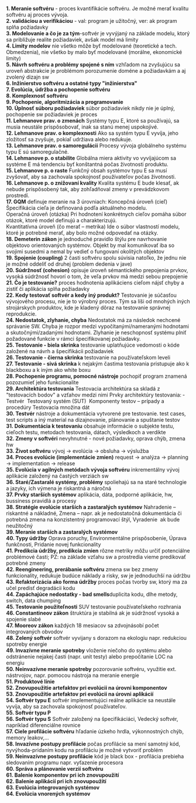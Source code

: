 **1. Meranie softvéru** - proces kvantifikácie softvéru. Je možné merať kvalitu softvéru aj proces vývoja.<br />
**2. validáciou a verifikáciou** - val: program je užitočný, ver: ak program splňa požiadavky<br />
**3. Modelovanie a čo je za tým**-softvér je vyvýjaný na základe modelu, ktorý sa približuje realite požiadaviek, avšak model má limity<br />
**4. Limity modelov** nie všetko môže byť modelované (teoretické a tech. Obmedzenia), nie všetko by malo byť modelované (morálne, ekonomické limity)<br />
**5. Návrh softvéru a problémy spojené s ním** vzhľadom na zvyšujúcu sa uroveň abstrakcie je problémom porozumenie doméne a požiadavkám a aj zvolený dizajn sw<br />
**6. Inžinierstvo softvéru a ostatné typy "inžinierstva"** <br />
**7. Evolúcia, údržba a pochopenie softvéru**<br />
**8. Komplexnosť softvéru** <br />
**9. Pochopenie, algoritmizácia a programovanie** <br />
**10. Úplnosť súboru požiadaviek** súbor požiadaviek nikdy nie je úplný, pochopenie sw požiadaviek je proces<br />
**11. Lehmanove prav. o zmenách** Systémy typu E, ktoré sa používajú, sa musia neustále prispôsobovať, inak sa stanú menej uspokojivé.<br />
**12. Lehmanove prav. o komplexnosti** Ako sa systém typu E vyvíja, jeho zložitosť sa zvyšuje, pokiaľ udržiava alebo redukuje.<br />
**13. Lehmanove prav. o samoregulácii** Procesy vývoja globálneho systému typu E sú samoregulačné.<br />
**14. Lehmanove p. o stabilite** Globálna miera aktivity vo vyvíjajúcom sa systéme E má tendenciu byť konštantná počas životnosti produktu.<br />
**15. Lehmanove p. o raste** Funkčný obsah systémov typu E sa musí zvyšovať, aby sa zachovala spokojnosť používateľov počas životnosti.<br />
**16. Lehmanove p. o znižovaní kvality** Kvalita systému E bude klesať, ak nebude prispôsobený tak, aby zohľadňoval zmeny v prevádzkovom prostredí.<br />
**17. GQM** definuje meranie na 3 úrovniach: Koncepčná úroveň (cieľ) Špecifikácia cieľa je definovaná podľa aktuálneho modelu.<br />
Operačná úroveň (otázka) Pri hodnotení konkrétnych cieľov pomáha súbor otázok, ktoré model definujú a charakterizujú.<br />
Kvantitatívna úroveň (čo merať – metrika) Ide o súbor vlastností modelu, ktoré je potrebné merať, aby bolo možné odpovedať na otázky.<br />
**18. Demeterin zákon** je jednoduché pravidlo štýlu pre navrhovanie objektovo orientovaných systémov. Objekt by mal komunikovať iba so svojimi susedmi a nemal by vedieť o fungovaní okolitých objektov<br />
**19. Spojenie (coupling)** 2 časti softvéru spolu súvisia natoľko, že jednu nie je možné oddeliť od druhej (problem dedenia v jave)<br />
**20. Súdržnosť (cohesion)** opisuje úroveň sémantického prepojenia prvkov, vysoká súdržnosť hovorí o tom, že veľa prvkov má medzi sebou prepojenie<br />
**21. Čo je testovanie?** proces hodnotenia aplikáciens cieľom nájsť chyby a zistiť či aplikácia splňa požiadavky<br />
**22. Kedy testovať softvér a kedy iný produkt?** Testovanie je súčasťou vývojového procesu, nie je to výrobný proces. Tým sa líši od mnohých iných strojárskych produktov, kde je kladený dôraz na testovanie správnej reprodukcie. <br />
**24. Nedostatok, zlyhanie, chyba** Nedostatok má za následok nechcené správanie SW. Chyba je rozpor medzi vypočítanými/nameranými hodnotami a skutočnými/zadanými hodnotami. Zlyhanie je neschopnosť systému plniť požadované funkcie v rámci špecifikovanej požiadavky.<br />
**25. Testovanie - biela skrinka** testovanie uplatňujúce vedomosti o kóde založené na návrh a špecifikácii požiadaviek<br />
**26. Testovanie - čierna skrinka** testovanie na používateľskom leveli<br />
**27. Testovanie - sivá skrinka** k nejakým častima testovania pristupuje ako k blackboxu a k iným ako white boxu<br />
**28. Pochopenie programu, pomocné nástroje** pochopiť program znamená pozozumieť jeho funkcionalite<br />
**29. Architektúra testovania** Testovacia architektúra sa skladá z "testovacích bodov" a vzťahov medzi nimi
Prvky architektúry testovania: ­ Testvér ­ Testovaný systém (SUT) ­ Komponenty testov – prípady a procedúry ­ Testovacia množina dát<br />
**30. Testvér** nástroje a dokumentácia vytvorené pre testovanie. test cases, test scripts a iný material na dizajnovanie, plánovanie a spuštanie testov<br />
**31. Dokumentácia k testovaniu** obsahuje informácie o subjekte testu, cieľoch testu, metodach testovania, dátach, výsledkoch a verdikte<br />
**32. Zmeny v softvéri** nevyhnutné - nové požiadavky, oprava chýb, zmena hw<br />
**33. Život softvéru** vývoj -> evolúcia -> obsluha -> výslužba<br />
**34. Proces evolúcie (implementácie zmien)** request -> analýza -> planning -> implementation -> release<br />
**35. Evolúcia v agilných metódach vývoja softvéru** inkrementálny vývoj aplikácie založený na častých verziách sw<br />
**36. Staré/Zastaralé systémy, problémy** spoliehajú sa na staré technologie a jazyky, ich výmena je riskantná a náročná<br />
**37. Prvky starších systémov** aplikácia, dáta, podporné aplikácie, hw, bussiness pravidlá a procesy<br />
**38. Stratégie evolúcie starších a zastaralých systémov** Nahradenie – riskantné a nákladné, Zmena – napr. ak je nedostatočná dokumentácia či potrebná zmena na
konzistentný programovací štýl, Vyradenie ­ ak bude neužitočný<br />
**39. Meranie starších a zastaralých systémov** <br />
**40. Typy údržby** Oprava poruchy, Environmentálne prispôsobenie, Úprava funkčnosti, Pridanie novej funkcionality<br />
**41. Predikcia údržby, predikcia zmien** rôzne metriky môžu určiť potenciálne problémové časti; PZ: na základe vzťahu sw a prostredia vieme predikovať potrebné zmeny <br />
**42. Reengineering, prerábanie softvéru** zmena sw bez zmeny funkcionality, redukuje budúce náklady a risky, sw je jednoduchší na údržbu<br />
**43. Refaktorizácia ako forma údržby** proces počas tvorby sw, ktorý ma za učel predísť degradácii kodu<br />
**44. Zapáchajúce nedostatky - bad smells**duplicita kodu, dlhe metody, switch, data chumping<br />
**45. Testovanie použiteľnosti** SUV testovanie používateľskeho rozhrania <br />
**46. Constantineov zákon** štruktúra je stabilná ak je súdržnosť vysoká a spojenie slabé<br />
**47. Mooreov zákon** každých 18 mesiacov sa zdvojnásobí počet integrovaných obvodov<br />
**48. Zelený softvér** softvér vyvijany s dorazom na ekologiu napr. redukciou spotreby energie<br />
**49. Invazívne meranie spotreby** vloženie niečoho do systému alebo odstránenie nejakej časti (napr. unit testy) alebo prepočítanie LOC na energiu<br />
**50. Neinvazívne meranie spotreby** pozorovanie softvéru, využitie ext. nástrvojov, napr. pomocou nástroja na meranie energie <br />
**51. Produktové línie** <br />
**52. Znovupoužitie artefaktov pri evolúcii na úrovni komponentov** <br />
**53. Znovupoužitie artefaktov pri evolúcii na úrovni aplikácií** <br />
**54. Softvér typu E** softvér implementujúci reálne aplikácie sa neustále vyvíja, aby sa zachovala spokojnosť používateľov.<br />
**55. Softvér typu P** <br />
**56. Softvér typu S** Softvér založený na špecifikáciáci, Vedecký softvér, napríklad diferenciálne rovnice<br />
**57. Ciele profilácie softvéru** hľadanie úzkeho hrdla, výkonnostných chýb, memory leakov,...<br />
**58. Invazívne postupy profilácie** počas profilácie sa mení samotný kód, nyvýhoda-pridaním kodu na profiláciu je možné vytvoriť problém<br />
**59. Neinvazívne postupy profilácie** kód je black box - profilácia prebieha sledovaním programu napr. vyťazenie procesora<br />
**60. Správa a plánovanie verzií softvéru** <br />
**61. Balenie komponentov pri ich znovupoužití** <br />
**62. Balenie aplikácií pri ich znovupoužití** <br />
**63. Evolúcia integrovaných systémov** <br />
**64. Evolúcia vnorených systémov** <br />
